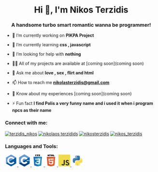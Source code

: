 <h1 align="center">Hi 👋, I'm Nikos Terzidis</h1>
<h3 align="center">A handsome turbo smart romantic wanna be programmer!</h3>

- 🔭 I’m currently working on **PIKPA Project**

- 🌱 I’m currently learning **css , javascript**

- 🤝 I’m looking for help with **nothing**

- 👨‍💻 All of my projects are available at [coming soon](coming soon)

- 💬 Ask me about **love , sex , flirt and html**

- 📫 How to reach me **nikolasterzidis@gmail.com**

- 📄 Know about my experiences [coming soon](coming soon)

- ⚡ Fun fact **I find Polis a very funny name and i used it when i program npcs as their name**

<h3 align="left">Connect with me:</h3>
<p align="left">
<a href="https://twitter.com/terzidis_nikos" target="blank"><img align="center" src="https://raw.githubusercontent.com/rahuldkjain/github-profile-readme-generator/master/src/images/icons/Social/twitter.svg" alt="terzidis_nikos" height="30" width="40" /></a>
<a href="https://linkedin.com/in/nikolaos terzidids" target="blank"><img align="center" src="https://raw.githubusercontent.com/rahuldkjain/github-profile-readme-generator/master/src/images/icons/Social/linked-in-alt.svg" alt="nikolaos terzidids" height="30" width="40" /></a>
<a href="https://fb.com/nikosterzidis" target="blank"><img align="center" src="https://raw.githubusercontent.com/rahuldkjain/github-profile-readme-generator/master/src/images/icons/Social/facebook.svg" alt="nikosterzidis" height="30" width="40" /></a>
<a href="https://instagram.com/nikos_terzidis" target="blank"><img align="center" src="https://raw.githubusercontent.com/rahuldkjain/github-profile-readme-generator/master/src/images/icons/Social/instagram.svg" alt="nikos_terzidis" height="30" width="40" /></a>
</p>

<h3 align="left">Languages and Tools:</h3>
<p align="left"> <a href="https://www.cprogramming.com/" target="_blank" rel="noreferrer"> <img src="https://raw.githubusercontent.com/devicons/devicon/master/icons/c/c-original.svg" alt="c" width="40" height="40"/> </a> <a href="https://www.w3schools.com/cpp/" target="_blank" rel="noreferrer"> <img src="https://raw.githubusercontent.com/devicons/devicon/master/icons/cplusplus/cplusplus-original.svg" alt="cplusplus" width="40" height="40"/> </a> <a href="https://www.w3schools.com/css/" target="_blank" rel="noreferrer"> <img src="https://raw.githubusercontent.com/devicons/devicon/master/icons/css3/css3-original-wordmark.svg" alt="css3" width="40" height="40"/> </a> <a href="https://www.w3.org/html/" target="_blank" rel="noreferrer"> <img src="https://raw.githubusercontent.com/devicons/devicon/master/icons/html5/html5-original-wordmark.svg" alt="html5" width="40" height="40"/> </a> <a href="https://developer.mozilla.org/en-US/docs/Web/JavaScript" target="_blank" rel="noreferrer"> <img src="https://raw.githubusercontent.com/devicons/devicon/master/icons/javascript/javascript-original.svg" alt="javascript" width="40" height="40"/> </a> <a href="https://www.python.org" target="_blank" rel="noreferrer"> <img src="https://raw.githubusercontent.com/devicons/devicon/master/icons/python/python-original.svg" alt="python" width="40" height="40"/> </a> </p>

